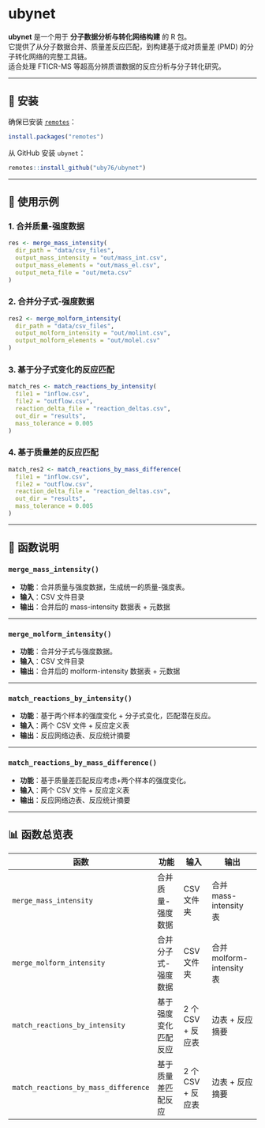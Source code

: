 # ubynet

**ubynet** 是一个用于 **分子数据分析与转化网络构建** 的 R 包。  
它提供了从分子数据合并、质量差反应匹配，到构建基于成对质量差 (PMD) 的分子转化网络的完整工具链。  
适合处理 FTICR-MS 等超高分辨质谱数据的反应分析与分子转化研究。

---

## 🔧 安装

确保已安装 [`remotes`](https://cran.r-project.org/package=remotes)：

```r
install.packages("remotes")
````

从 GitHub 安装 `ubynet`：

```r
remotes::install_github("uby76/ubynet")
```

---

## 🚀 使用示例

### 1. 合并质量-强度数据

```r
res <- merge_mass_intensity(
  dir_path = "data/csv_files",
  output_mass_intensity = "out/mass_int.csv",
  output_mass_elements = "out/mass_el.csv",
  output_meta_file = "out/meta.csv"
)
```

### 2. 合并分子式-强度数据

```r
res2 <- merge_molform_intensity(
  dir_path = "data/csv_files",
  output_molform_intensity = "out/molint.csv",
  output_molform_elements = "out/molel.csv"
)
```

### 3. 基于分子式变化的反应匹配

```r
match_res <- match_reactions_by_intensity(
  file1 = "inflow.csv",
  file2 = "outflow.csv",
  reaction_delta_file = "reaction_deltas.csv",
  out_dir = "results",
  mass_tolerance = 0.005
)
```

### 4. 基于质量差的反应匹配

```r
match_res2 <- match_reactions_by_mass_difference(
  file1 = "inflow.csv",
  file2 = "outflow.csv",
  reaction_delta_file = "reaction_deltas.csv",
  out_dir = "results",
  mass_tolerance = 0.005
)
```

---

## 📖 函数说明

### `merge_mass_intensity()`

* **功能**：合并质量与强度数据，生成统一的质量-强度表。
* **输入**：CSV 文件目录
* **输出**：合并后的 mass-intensity 数据表 + 元数据

---

### `merge_molform_intensity()`

* **功能**：合并分子式与强度数据。
* **输入**：CSV 文件目录
* **输出**：合并后的 molform-intensity 数据表 + 元数据

---

### `match_reactions_by_intensity()`

* **功能**：基于两个样本的强度变化 + 分子式变化，匹配潜在反应。
* **输入**：两个 CSV 文件 + 反应定义表
* **输出**：反应网络边表、反应统计摘要

---

### `match_reactions_by_mass_difference()`

* **功能**：基于质量差匹配反应考虑+两个样本的强度变化。
* **输入**：两个 CSV 文件 + 反应定义表
* **输出**：反应网络边表、反应统计摘要

---


## 📊 函数总览表

| 函数                                   | 功能         | 输入            | 输出                     |
| ------------------------------------ | ---------- | ------------- | ---------------------- |
| `merge_mass_intensity`               | 合并质量-强度数据  | CSV 文件夹       | 合并 mass-intensity 表    |
| `merge_molform_intensity`            | 合并分子式-强度数据 | CSV 文件夹       | 合并 molform-intensity 表 |
| `match_reactions_by_intensity`       | 基于强度变化匹配反应 | 2 个 CSV + 反应表 | 边表 + 反应摘要              |
| `match_reactions_by_mass_difference` | 基于质量差匹配反应  | 2 个 CSV + 反应表 | 边表 + 反应摘要              |
